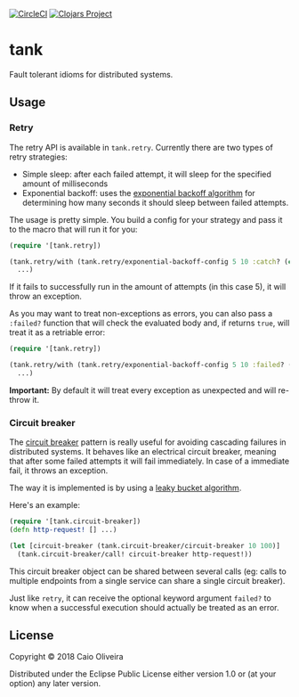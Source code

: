 [![CircleCI](https://circleci.com/gh/caioaao/tank/tree/master.svg?style=svg)](https://circleci.com/gh/caioaao/tank/tree/master) [![Clojars Project](https://img.shields.io/clojars/v/tank.svg)](https://clojars.org/tank)

# tank

Fault tolerant idioms for distributed systems.

## Usage

### Retry

The retry API is available in `tank.retry`. Currently there are two types of retry strategies:

- Simple sleep: after each failed attempt, it will sleep for the specified amount of milliseconds
- Exponential backoff: uses the [exponential backoff algorithm](https://en.wikipedia.org/wiki/Exponential_backoff) for determining how many seconds it should sleep between failed attempts.

The usage is pretty simple. You build a config for your strategy and pass it to the macro that will run it for you:

```clojure
(require '[tank.retry])

(tank.retry/with (tank.retry/exponential-backoff-config 5 10 :catch? (constantly true))
  ...)
```

If it fails to successfully run in the amount of attempts (in this case 5), it will throw an exception.

As you may want to treat non-exceptions as errors, you can also pass a `:failed?` function that will check the evaluated body and, if returns `true`, will treat it as a retriable error:

```clojure
(require '[tank.retry])

(tank.retry/with (tank.retry/exponential-backoff-config 5 10 :failed? (partial contains? :error))
  ...)
```

__Important:__ By default it will treat every exception as unexpected and will re-throw it.


### Circuit breaker

The [circuit breaker](https://martinfowler.com/bliki/CircuitBreaker.html) pattern is really useful for avoiding cascading failures in distributed systems. It behaves like an electrical circuit breaker, meaning that after some failed attempts it will fail immediately. In case of a immediate fail, it throws an exception.

The way it is implemented is by using a [leaky bucket algorithm](https://en.wikipedia.org/wiki/Leaky_bucket).

Here's an example:

```clojure
(require '[tank.circuit-breaker])
(defn http-request! [] ...)

(let [circuit-breaker (tank.circuit-breaker/circuit-breaker 10 100)]
  (tank.circuit-breaker/call! circuit-breaker http-request!))
```

This circuit breaker object can be shared between several calls (eg: calls to multiple endpoints from a single service can share a single circuit breaker).

Just like `retry`, it can receive the optional keyword argument `failed?` to know when a successful execution should actually be treated as an error.

## License

Copyright © 2018 Caio Oliveira

Distributed under the Eclipse Public License either version 1.0 or (at
your option) any later version.

